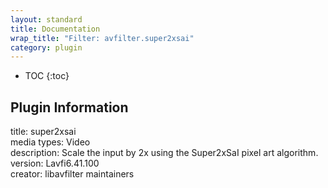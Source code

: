 ```yaml
---
layout: standard
title: Documentation
wrap_title: "Filter: avfilter.super2xsai"
category: plugin
---
```

* TOC
{:toc}

## Plugin Information

title: super2xsai  
media types:
Video  
description: Scale the input by 2x using the Super2xSaI pixel art algorithm.  
version: Lavfi6.41.100  
creator: libavfilter maintainers  
